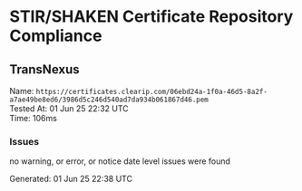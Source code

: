 # STIR/SHAKEN Certificate Repository Compliance

## TransNexus

Name: `https://certificates.clearip.com/06ebd24a-1f0a-46d5-8a2f-a7ae49be8ed6/3986d5c246d540ad7da934b061867d46.pem`\
Tested At: 01 Jun 25 22:32 UTC\
Time: 106ms

### Issues

no warning, or error, or notice date level issues were found

Generated: 01 Jun 25 22:38 UTC